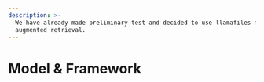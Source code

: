 ```yaml
---
description: >-
  We have already made preliminary test and decided to use llamafiles for
  augmented retrieval.
---
```


# Model & Framework

